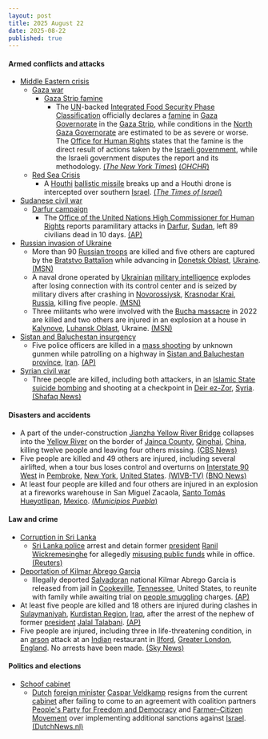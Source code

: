 ```yaml
---
layout: post
title: 2025 August 22
date: 2025-08-22
published: true
---
```



#### Armed conflicts and attacks

* [Middle Eastern crisis](https://en.wikipedia.org/wiki/Middle_Eastern_crisis_%282023%E2%80%93present%29 "Middle Eastern crisis (2023–present)")
  * [Gaza war](https://en.wikipedia.org/wiki/Gaza_war "Gaza war")
    * [Gaza Strip famine](https://en.wikipedia.org/wiki/Gaza_Strip_famine "Gaza Strip famine")
      * The [UN](https://en.wikipedia.org/wiki/United_Nations "United Nations")-backed [Integrated Food Security Phase Classification](https://en.wikipedia.org/wiki/Integrated_Food_Security_Phase_Classification "Integrated Food Security Phase Classification") officially declares a [famine](https://en.wikipedia.org/wiki/Famine "Famine") in [Gaza Governorate](https://en.wikipedia.org/wiki/Gaza_Governorate "Gaza Governorate") in the [Gaza Strip](https://en.wikipedia.org/wiki/Gaza_Strip "Gaza Strip"), while conditions in the [North Gaza Governorate](https://en.wikipedia.org/wiki/North_Gaza_Governorate "North Gaza Governorate") are estimated to be as severe or worse. The [Office for Human Rights](https://en.wikipedia.org/wiki/OHCHR "OHCHR") states that the famine is the direct result of actions taken by the [Israeli government](https://en.wikipedia.org/wiki/Israeli_government "Israeli government"), while the Israeli government disputes the report and its methodology. [(*The New York Times*)](https://www.nytimes.com/2025/08/22/world/middleeast/famine-gaza-city-israel.html) [(*OHCHR*)](https://www.ohchr.org/en/press-releases/2025/08/turk-says-gaza-governorate-famine-direct-result-israeli-government-actions)
  * [Red Sea Crisis](https://en.wikipedia.org/wiki/Red_Sea_Crisis "Red Sea Crisis")
    * A [Houthi](https://en.wikipedia.org/wiki/Houthi "Houthi") [ballistic missile](https://en.wikipedia.org/wiki/Ballistic_missile "Ballistic missile") breaks up and a Houthi drone is intercepted over southern [Israel](https://en.wikipedia.org/wiki/Israel "Israel"). [(*The Times of Israel*)](https://www.timesofisrael.com/idf-downs-houthi-drone-over-southern-israel-after-several-failed-attempts/)
* [Sudanese civil war](https://en.wikipedia.org/wiki/Sudanese_civil_war_%282023%E2%80%93present%29 "Sudanese civil war (2023–present)")
  * [Darfur campaign](https://en.wikipedia.org/wiki/Darfur_campaign_%282023%E2%80%93present%29 "Darfur campaign (2023–present)")
    * The [Office of the United Nations High Commissioner for Human Rights](https://en.wikipedia.org/wiki/Office_of_the_United_Nations_High_Commissioner_for_Human_Rights "Office of the United Nations High Commissioner for Human Rights") reports paramilitary attacks in [Darfur](https://en.wikipedia.org/wiki/Darfur "Darfur"), [Sudan](https://en.wikipedia.org/wiki/Sudan "Sudan"), left 89 civilians dead in 10 days. [(AP)](https://apnews.com/article/sudan-far-ataques-milicias-guerra-9ee980b4c55a4cd8111c16c0f4a3c680)
* [Russian invasion of Ukraine](https://en.wikipedia.org/wiki/Russian_invasion_of_Ukraine "Russian invasion of Ukraine")
  * More than 90 [Russian troops](https://en.wikipedia.org/wiki/Russian_Armed_Forces "Russian Armed Forces") are killed and five others are captured by the [Bratstvo Battalion](https://en.wikipedia.org/wiki/Bratstvo_Battalion "Bratstvo Battalion") while advancing in [Donetsk Oblast](https://en.wikipedia.org/wiki/Donetsk_Oblast "Donetsk Oblast"), [Ukraine](https://en.wikipedia.org/wiki/Ukraine "Ukraine"). [(MSN)](https://www.msn.com/en-ca/news/world/bratstvo-unit-stops-russian-advance-in-donetsk-kills-over-90-captures-five/ar-AA1L1ksO?ocid=winp1taskbar&cvid=68a976e930414be6b0d9232e84efc534&ei=21)
  * A naval drone operated by [Ukrainian](https://en.wikipedia.org/wiki/Ukraine "Ukraine") [military intelligence](https://en.wikipedia.org/wiki/Main_Directorate_of_Intelligence_%28Ukraine%29 "Main Directorate of Intelligence (Ukraine)") explodes after losing connection with its control center and is seized by military divers after crashing in [Novorossiysk](https://en.wikipedia.org/wiki/Novorossiysk "Novorossiysk"), [Krasnodar Krai](https://en.wikipedia.org/wiki/Krasnodar_Krai "Krasnodar Krai"), [Russia](https://en.wikipedia.org/wiki/Russia "Russia"), killing five people. [(MSN)](https://www.msn.com/en-ca/news/world/ukrainian-naval-drone-explosion-in-novorossiysk-bay-kills-5-elite-russian-divers-intelligence-claims/ar-AA1L0L8X?ocid=winp1taskbar&cvid=82a1facb13f34181faf6ae93f242cbef&ei=8)
  * Three militants who were involved with the [Bucha massacre](https://en.wikipedia.org/wiki/Bucha_massacre "Bucha massacre") in 2022 are killed and two others are injured in an explosion at a house in [Kalynove](https://en.wikipedia.org/wiki/Kalynove "Kalynove"), [Luhansk Oblast](https://en.wikipedia.org/wiki/Luhansk_Oblast "Luhansk Oblast"), Ukraine. [(MSN)](https://www.msn.com/en-ca/news/world/explosion-in-luhansk-region-eliminates-russian-militants-involved-in-bucha-atrocities/ar-AA1L5smR?ocid=winp1taskbar&cvid=3c16e386452c4361e9a414f4b543910e&ei=29)
* [Sistan and Baluchestan insurgency](https://en.wikipedia.org/wiki/Sistan_and_Baluchestan_insurgency "Sistan and Baluchestan insurgency")
  * Five police officers are killed in a [mass shooting](https://en.wikipedia.org/wiki/Mass_shooting "Mass shooting") by unknown gunmen while patrolling on a highway in [Sistan and Baluchestan province](https://en.wikipedia.org/wiki/Sistan_and_Baluchestan_province "Sistan and Baluchestan province"), [Iran](https://en.wikipedia.org/wiki/Iran "Iran"). [(AP)](https://apnews.com/article/iran-policia-tiroteo-sistan-baluchistan-pistoleros-cb687876d9bd8968f18a429d084878a2)
* [Syrian civil war](https://en.wikipedia.org/wiki/Syrian_civil_war "Syrian civil war")
  * Three people are killed, including both attackers, in an [Islamic State](https://en.wikipedia.org/wiki/Islamic_State "Islamic State") [suicide bombing](https://en.wikipedia.org/wiki/Suicide_bombing "Suicide bombing") and shooting at a checkpoint in [Deir ez-Zor](https://en.wikipedia.org/wiki/Deir_ez-Zor "Deir ez-Zor"), [Syria](https://en.wikipedia.org/wiki/Syria "Syria"). [(Shafaq News)](https://shafaq.com/en/Middle-East/ISIS-suicide-attack-targets-checkpoint-in-Syria-s-Deir-ez-Zor)

#### Disasters and accidents

* A part of the under-construction [Jianzha Yellow River Bridge](https://en.wikipedia.org/wiki/Jianzha_Yellow_River_Bridge "Jianzha Yellow River Bridge") collapses into the [Yellow River](https://en.wikipedia.org/wiki/Yellow_River "Yellow River") on the border of [Jainca County](https://en.wikipedia.org/wiki/Jainca_County "Jainca County"), [Qinghai](https://en.wikipedia.org/wiki/Qinghai "Qinghai"), [China](https://en.wikipedia.org/wiki/China "China"), killing twelve people and leaving four others missing. [(CBS News)](https://www.cbsnews.com/news/china-bridge-collapse-yellow-river-video-state-media-say-6-deaths/)
* Five people are killed and 49 others are injured, including several airlifted, when a tour bus loses control and overturns on [Interstate 90 West](https://en.wikipedia.org/wiki/Interstate_90_in_New_York "Interstate 90 in New York") in [Pembroke](https://en.wikipedia.org/wiki/Pembroke%2C_New_York "Pembroke, New York"), [New York](https://en.wikipedia.org/wiki/New_York_%28state%29 "New York (state)"), [United States](https://en.wikipedia.org/wiki/United_States "United States"). [(WIVB-TV)](https://www.wivb.com/news/local-news/western-new-york/genesee-county/all-lanes-closed-after-bus-crash-on-i-90-in-pembroke/) [(BNO News)](https://bnonews.com/index.php/2025/08/tour-bus-from-niagara-falls-overturns-in-new-york-4-dead-dozens-hurt/)
* At least four people are killed and four others are injured in an explosion at a fireworks warehouse in San Miguel Zacaola, [Santo Tomás Hueyotlipan](https://en.wikipedia.org/wiki/Santo_Tom%C3%A1s_Hueyotlipan "Santo Tomás Hueyotlipan"), [Mexico](https://en.wikipedia.org/wiki/Mexico "Mexico"). [(*Municipios Puebla*)](https://municipiospuebla.mx/nota/2025-08-22/hueyotlipan/cuatro-muertos-deja-explosi%C3%B3n-de-polvor%C3%ADn-en-san-miguel-zacaola-sedena)

#### Law and crime

* [Corruption in Sri Lanka](https://en.wikipedia.org/wiki/Corruption_in_Sri_Lanka "Corruption in Sri Lanka")
  * [Sri Lanka police](https://en.wikipedia.org/wiki/Sri_Lanka_police "Sri Lanka police") arrest and detain former [president](https://en.wikipedia.org/wiki/President_of_Sri_Lanka "President of Sri Lanka") [Ranil Wickremesinghe](https://en.wikipedia.org/wiki/Ranil_Wickremesinghe "Ranil Wickremesinghe") for allegedly [misusing public funds](https://en.wikipedia.org/wiki/Political_corruption "Political corruption") while in office. [(Reuters)](https://www.reuters.com/world/asia-pacific/sri-lankas-former-president-wickremesinghe-remanded-over-alleged-misuse-state-2025-08-22/)
* [Deportation of Kilmar Abrego Garcia](https://en.wikipedia.org/wiki/Deportation_of_Kilmar_Abrego_Garcia "Deportation of Kilmar Abrego Garcia")
  * Illegally deported [Salvadoran](https://en.wikipedia.org/wiki/El_Salvador "El Salvador") national Kilmar Abrego Garcia is released from jail in [Cookeville](https://en.wikipedia.org/wiki/Cookeville%2C_Tennessee "Cookeville, Tennessee"), [Tennessee](https://en.wikipedia.org/wiki/Tennessee "Tennessee"), United States, to reunite with family while awaiting trial on [people smuggling](https://en.wikipedia.org/wiki/People_smuggling "People smuggling") charges. [(AP)](https://apnews.com/article/abrego-garcia-jail-release-deportation-trial-6eb8e95da3bfb7b7ed89dc156702b295)
* At least five people are killed and 18 others are injured during clashes in [Sulaymaniyah](https://en.wikipedia.org/wiki/Sulaymaniyah "Sulaymaniyah"), [Kurdistan Region](https://en.wikipedia.org/wiki/Kurdistan_Region "Kurdistan Region"), [Iraq](https://en.wikipedia.org/wiki/Iraq "Iraq"), after the arrest of the nephew of former [president](https://en.wikipedia.org/wiki/President_of_Iraq "President of Iraq") [Jalal Talabani](https://en.wikipedia.org/wiki/Jalal_Talabani "Jalal Talabani"). [(AP)](https://apnews.com/article/irak-politico-kurdo-detenido-enfrentamientos-065433c8fcf6298c9a417668820c8d49)
* Five people are injured, including three in life-threatening condition, in an [arson](https://en.wikipedia.org/wiki/Arson "Arson") attack at an [Indian](https://en.wikipedia.org/wiki/India "India") restaurant in [Ilford](https://en.wikipedia.org/wiki/Ilford "Ilford"), [Greater London](https://en.wikipedia.org/wiki/Greater_London "Greater London"), [England](https://en.wikipedia.org/wiki/England "England"). No arrests have been made. [(Sky News)](https://news.sky.com/story/three-people-in-a-life-threatening-condition-after-arson-attack-at-restaurant-13416616)

#### Politics and elections

* [Schoof cabinet](https://en.wikipedia.org/wiki/Schoof_cabinet "Schoof cabinet")
  * [Dutch](https://en.wikipedia.org/wiki/Netherlands "Netherlands") [foreign minister](https://en.wikipedia.org/wiki/Minister_of_Foreign_Affairs_of_the_Netherlands "Minister of Foreign Affairs of the Netherlands") [Caspar Veldkamp](https://en.wikipedia.org/wiki/Caspar_Veldkamp "Caspar Veldkamp") resigns from the current [cabinet](https://en.wikipedia.org/wiki/Cabinet_of_the_Netherlands "Cabinet of the Netherlands") after failing to come to an agreement with coalition partners [People's Party for Freedom and Democracy](https://en.wikipedia.org/wiki/People%27s_Party_for_Freedom_and_Democracy "People's Party for Freedom and Democracy") and [Farmer–Citizen Movement](https://en.wikipedia.org/wiki/Farmer%E2%80%93Citizen_Movement "Farmer–Citizen Movement") over implementing additional sanctions against [Israel](https://en.wikipedia.org/wiki/Israel "Israel"). [(DutchNews.nl)](https://www.dutchnews.nl/2025/08/no-extra-measures-against-israel-dutch-foreign-minister-resigns/)
